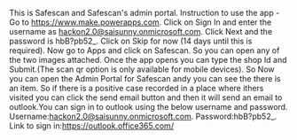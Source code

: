 This is Safescan and Safescan's admin portal. Instruction to use the app - Go to https://www.make.powerapps.com. Click on Sign In and enter the username as hackon2.0@saisunny.onmicrosoft.com. Click Next and the password is hbB?pb52_. Click on Skip for now (14 days until this is required). Now go to Apps and click on Safescan. So you can open any of the two images attached. Once the app opens you can type the shop Id and Submit.(The scan qr option is only available for mobile devices). So Now you can open the Admin Portal for Safescan andy you can see the there is an item. So if there is a positive case recorded in a place where ithers visited you can click the send email button and then it will send an email to outlook.You can sign in to outlook using the below username and password. Username:hackon2.0@saisunny.onmicrosoft.com. Password:hbB?pb52_. Link to sign in:https://outlook.office365.com/
